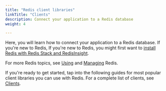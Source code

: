 ```yaml
---
title: "Redis client libraries"
linkTitle: "Clients"
description: Connect your application to a Redis database
weight: 4

---
```


Here, you will learn how to connect your application to a Redis database. If you're new to Redis, If you're new to Redis, you might first want to [install Redis with Redis Stack and RedisInsight](/docs/stack/get-started/install).

For more Redis topics, see [Using](/docs/manual/) and [Managing](/docs/management/) Redis.

If you're ready to get started, tap into the following guides for most popular client libraries you can use with Redis. For a complete list of clients, see [Clients](/resources/clients/).
